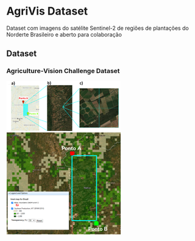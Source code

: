 # AgriVis Dataset
Dataset com imagens do satélite Sentinel-2 de regiões de plantações do Norderte Brasileiro e aberto para colaboração


## Dataset

### Agriculture-Vision Challenge Dataset

<img src="images/area_aquisicao_imagens2.png" width="300" title="a) Região de Aquisição. b) Imagem inteira. c) 4 blocos de imagem."> <img src="images/area_de_estudo2.PNG" width="300" title="Concentração de plantação de soja na Região de Estudo.">


